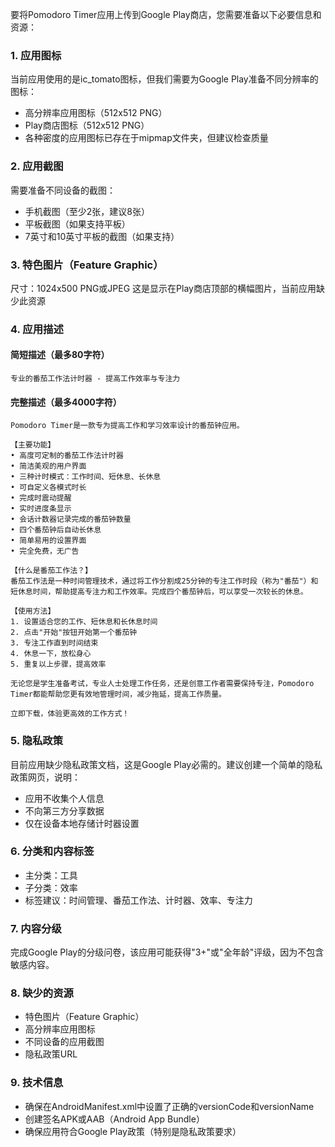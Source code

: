 要将Pomodoro Timer应用上传到Google Play商店，您需要准备以下必要信息和资源：

### 1. 应用图标
当前应用使用的是ic_tomato图标，但我们需要为Google Play准备不同分辨率的图标：
- 高分辨率应用图标（512x512 PNG）
- Play商店图标（512x512 PNG）
- 各种密度的应用图标已存在于mipmap文件夹，但建议检查质量
### 2. 应用截图
需要准备不同设备的截图：
- 手机截图（至少2张，建议8张）
- 平板截图（如果支持平板）
- 7英寸和10英寸平板的截图（如果支持）
### 3. 特色图片（Feature Graphic）
尺寸：1024x500 PNG或JPEG
这是显示在Play商店顶部的横幅图片，当前应用缺少此资源
### 4. 应用描述
#### 简短描述（最多80字符）
```text
专业的番茄工作法计时器 - 提高工作效率与专注力
```
#### 完整描述（最多4000字符）
```texxt
Pomodoro Timer是一款专为提高工作和学习效率设计的番茄钟应用。

【主要功能】
• 高度可定制的番茄工作法计时器
• 简洁美观的用户界面
• 三种计时模式：工作时间、短休息、长休息
• 可自定义各模式时长
• 完成时震动提醒
• 实时进度条显示
• 会话计数器记录完成的番茄钟数量
• 四个番茄钟后自动长休息
• 简单易用的设置界面
• 完全免费，无广告

【什么是番茄工作法？】
番茄工作法是一种时间管理技术，通过将工作分割成25分钟的专注工作时段（称为"番茄"）和短休息时间，帮助提高专注力和工作效率。完成四个番茄钟后，可以享受一次较长的休息。

【使用方法】
1. 设置适合您的工作、短休息和长休息时间
2. 点击"开始"按钮开始第一个番茄钟
3. 专注工作直到时间结束
4. 休息一下，放松身心
5. 重复以上步骤，提高效率

无论您是学生准备考试，专业人士处理工作任务，还是创意工作者需要保持专注，Pomodoro Timer都能帮助您更有效地管理时间，减少拖延，提高工作质量。

立即下载，体验更高效的工作方式！
```
### 5. 隐私政策
目前应用缺少隐私政策文档，这是Google Play必需的。建议创建一个简单的隐私政策网页，说明：
- 应用不收集个人信息
- 不向第三方分享数据
- 仅在设备本地存储计时器设置
### 6. 分类和内容标签
- 主分类：工具
- 子分类：效率
- 标签建议：时间管理、番茄工作法、计时器、效率、专注力
### 7. 内容分级
完成Google Play的分级问卷，该应用可能获得"3+"或"全年龄"评级，因为不包含敏感内容。
### 8. 缺少的资源
- 特色图片（Feature Graphic）
- 高分辨率应用图标
- 不同设备的应用截图
- 隐私政策URL
### 9. 技术信息
- 确保在AndroidManifest.xml中设置了正确的versionCode和versionName
- 创建签名APK或AAB（Android App Bundle）
- 确保应用符合Google Play政策（特别是隐私政策要求）
